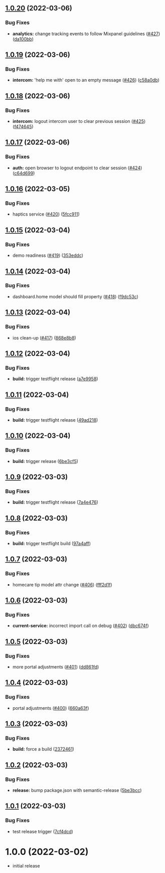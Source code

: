 ## [1.0.20](https://github.com/houseninjadojo/app/compare/v1.0.19...v1.0.20) (2022-03-06)


### Bug Fixes

* **analytics:** change tracking events to follow Mixpanel guidelines ([#427](https://github.com/houseninjadojo/app/issues/427)) ([da100bb](https://github.com/houseninjadojo/app/commit/da100bb754257855fcb2ab61b11ecf254974e285))

## [1.0.19](https://github.com/houseninjadojo/app/compare/v1.0.18...v1.0.19) (2022-03-06)


### Bug Fixes

* **intercom:** 'help me with' open to an empty message ([#426](https://github.com/houseninjadojo/app/issues/426)) ([c58a0db](https://github.com/houseninjadojo/app/commit/c58a0db47eef84d171ed5858ed7217cb000796bb))

## [1.0.18](https://github.com/houseninjadojo/app/compare/v1.0.17...v1.0.18) (2022-03-06)


### Bug Fixes

* **intercom:** logout intercom user to clear previous session ([#425](https://github.com/houseninjadojo/app/issues/425)) ([f474645](https://github.com/houseninjadojo/app/commit/f4746450d2acc16ef44c765598aa5369d4fa8804))

## [1.0.17](https://github.com/houseninjadojo/app/compare/v1.0.16...v1.0.17) (2022-03-06)


### Bug Fixes

* **auth:** open browser to logout endpoint to clear session ([#424](https://github.com/houseninjadojo/app/issues/424)) ([c64d699](https://github.com/houseninjadojo/app/commit/c64d699f144a3070c4926c92875e47176ce93c95))

## [1.0.16](https://github.com/houseninjadojo/app/compare/v1.0.15...v1.0.16) (2022-03-05)


### Bug Fixes

* haptics service ([#420](https://github.com/houseninjadojo/app/issues/420)) ([5fcc911](https://github.com/houseninjadojo/app/commit/5fcc911ada91082400b78f7b5e2fab8ca748b151))

## [1.0.15](https://github.com/houseninjadojo/app/compare/v1.0.14...v1.0.15) (2022-03-04)


### Bug Fixes

* demo readiness ([#419](https://github.com/houseninjadojo/app/issues/419)) ([353eddc](https://github.com/houseninjadojo/app/commit/353eddc6544e753b65bf60ece259988fb6cf7bf8))

## [1.0.14](https://github.com/houseninjadojo/app/compare/v1.0.13...v1.0.14) (2022-03-04)


### Bug Fixes

* dashboard.home model should fill property ([#418](https://github.com/houseninjadojo/app/issues/418)) ([f9dc53c](https://github.com/houseninjadojo/app/commit/f9dc53ca506c4b88c733d090df151ba20ef2e95e))

## [1.0.13](https://github.com/houseninjadojo/app/compare/v1.0.12...v1.0.13) (2022-03-04)


### Bug Fixes

* ios clean-up ([#417](https://github.com/houseninjadojo/app/issues/417)) ([868e8b8](https://github.com/houseninjadojo/app/commit/868e8b806ec94c3df900947307522ef7d825ef7f))

## [1.0.12](https://github.com/houseninjadojo/app/compare/v1.0.11...v1.0.12) (2022-03-04)


### Bug Fixes

* **build:** trigger testflight release ([a7e9958](https://github.com/houseninjadojo/app/commit/a7e9958ddb9d7f7d57478c7e22498fd89e40107b))

## [1.0.11](https://github.com/houseninjadojo/app/compare/v1.0.10...v1.0.11) (2022-03-04)


### Bug Fixes

* **build:** trigger testflight release ([49ad218](https://github.com/houseninjadojo/app/commit/49ad218f41746cb916eb468289d226b6163e8237))

## [1.0.10](https://github.com/houseninjadojo/app/compare/v1.0.9...v1.0.10) (2022-03-04)


### Bug Fixes

* **build:** trigger release ([6be3cf5](https://github.com/houseninjadojo/app/commit/6be3cf5ea98949585c913c2b008cd9abadb4ff46))

## [1.0.9](https://github.com/houseninjadojo/app/compare/v1.0.8...v1.0.9) (2022-03-03)


### Bug Fixes

* **build:** trigger testflight release ([7a4e476](https://github.com/houseninjadojo/app/commit/7a4e4763bdb1d7a18954a65186b81ac3affdc735))

## [1.0.8](https://github.com/houseninjadojo/app/compare/v1.0.7...v1.0.8) (2022-03-03)


### Bug Fixes

* **build:** trigger testflight build ([97a4aff](https://github.com/houseninjadojo/app/commit/97a4affa00051cf2e59abee851b8ab8985a3f1f0))

## [1.0.7](https://github.com/houseninjadojo/app/compare/v1.0.6...v1.0.7) (2022-03-03)


### Bug Fixes

* homecare tip model attr change ([#406](https://github.com/houseninjadojo/app/issues/406)) ([fff2d1f](https://github.com/houseninjadojo/app/commit/fff2d1f9aba10133e794fe51e0566db8063e4855))

## [1.0.6](https://github.com/houseninjadojo/app/compare/v1.0.5...v1.0.6) (2022-03-03)


### Bug Fixes

* **current-service:** incorrect import call on debug ([#402](https://github.com/houseninjadojo/app/issues/402)) ([dbc674f](https://github.com/houseninjadojo/app/commit/dbc674fa2a1b026ad72d0a939ef679e5675067e2))

## [1.0.5](https://github.com/houseninjadojo/app/compare/v1.0.4...v1.0.5) (2022-03-03)


### Bug Fixes

* more portal adjustments ([#401](https://github.com/houseninjadojo/app/issues/401)) ([dd861fd](https://github.com/houseninjadojo/app/commit/dd861fd8cf03f112d44c0e5a6e89f05fec9dd0f9))

## [1.0.4](https://github.com/houseninjadojo/app/compare/v1.0.3...v1.0.4) (2022-03-03)


### Bug Fixes

* portal adjustments ([#400](https://github.com/houseninjadojo/app/issues/400)) ([660a63f](https://github.com/houseninjadojo/app/commit/660a63f0f5f906606757010b9eaa32fa856d26cb))

## [1.0.3](https://github.com/houseninjadojo/app/compare/v1.0.2...v1.0.3) (2022-03-03)


### Bug Fixes

* **build:** force a build ([2372461](https://github.com/houseninjadojo/app/commit/23724619afff7b1bf929220641b001acafe91c12))

## [1.0.2](https://github.com/houseninjadojo/app/compare/v1.0.1...v1.0.2) (2022-03-03)


### Bug Fixes

* **release:** bump package.json with semantic-release ([5be3bcc](https://github.com/houseninjadojo/app/commit/5be3bccdae659c2e0296995ecef90c09ae76288f))

## [1.0.1](https://github.com/houseninjadojo/app/compare/v1.0.0...v1.0.1) (2022-03-03)


### Bug Fixes

* test release trigger ([7cf4dcd](https://github.com/houseninjadojo/app/commit/7cf4dcdec6418ec2bf37e9f84661b39b8750cfc8))

# 1.0.0 (2022-03-02)

* initial release
